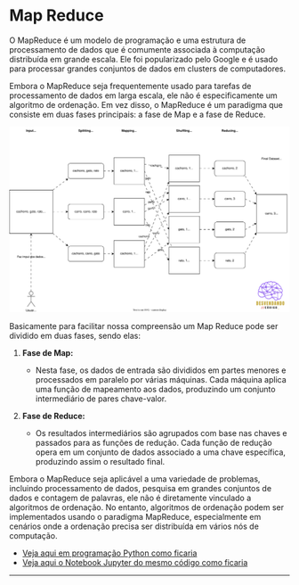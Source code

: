 # Map Reduce

O MapReduce é um modelo de programação e uma estrutura de processamento de dados que é comumente associada à computação distribuída em grande escala. Ele foi popularizado pelo Google e é usado para processar grandes conjuntos de dados em clusters de computadores.

Embora o MapReduce seja frequentemente usado para tarefas de processamento de dados em larga escala, ele não é especificamente um algoritmo de ordenação. Em vez disso, o MapReduce é um paradigma que consiste em duas fases principais: a fase de Map e a fase de Reduce.

![Diagrama animado do Map Reduce](../../computacao_distribuida/mapreduce/drawio/map-reduce.drawio.svg)

Basicamente para facilitar nossa compreensão um Map Reduce pode ser dividido em duas fases, sendo elas:

1. **Fase de Map:**
   - Nesta fase, os dados de entrada são divididos em partes menores e processados em paralelo por várias máquinas. Cada máquina aplica uma função de mapeamento aos dados, produzindo um conjunto intermediário de pares chave-valor.

2. **Fase de Reduce:**
   - Os resultados intermediários são agrupados com base nas chaves e passados para as funções de redução. Cada função de redução opera em um conjunto de dados associado a uma chave específica, produzindo assim o resultado final.

Embora o MapReduce seja aplicável a uma variedade de problemas, incluindo processamento de dados, pesquisa em grandes conjuntos de dados e contagem de palavras, ele não é diretamente vinculado a algoritmos de ordenação. No entanto, algoritmos de ordenação podem ser implementados usando o paradigma MapReduce, especialmente em cenários onde a ordenação precisa ser distribuída em vários nós de computação.

* [Veja aqui em programação Python como ficaria](../../computacao_distribuida/mapreduce/src/python/algoritmo_map_reduce.py)
* [Veja aqui o Notebook Jupyter do mesmo código como ficaria](../../computacao_distribuida/mapreduce/src/python/algoritmo_map_reduce.ipynb)

---